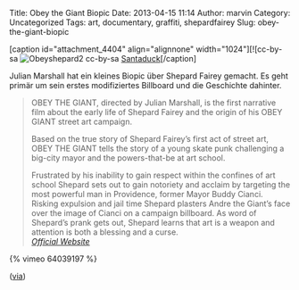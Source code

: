Title: Obey the Giant Biopic
Date: 2013-04-15 11:14
Author: marvin
Category: Uncategorized
Tags: art, documentary, graffiti, shepardfairey
Slug: obey-the-giant-biopic

[caption id="attachment\_4404" align="alignnone"
width="1024"][![cc-by-sa
![Obeyshepard2]({filename}/images/Obeyshepard2.jpg)
cc-by-sa
[Santaduck](https://en.wikipedia.org/wiki/File:Obeyshepard2.jpg)[/caption]

Julian Marshall hat ein kleines Biopic über Shepard Fairey gemacht. Es
geht primär um sein erstes modifiziertes Billboard und die Geschichte
dahinter.

> OBEY THE GIANT, directed by Julian Marshall, is the first narrative
> film about the early life of Shepard Fairey and the origin of his OBEY
> GIANT street art campaign.
>
> Based on the true story of Shepard Fairey’s first act of street art,
> OBEY THE GIANT tells the story of a young skate punk challenging a
> big-city mayor and the powers-that-be at art school.
>
> Frustrated by his inability to gain respect within the confines of art
> school Shepard sets out to gain notoriety and acclaim by targeting the
> most powerful man in Providence, former Mayor Buddy Cianci. Risking
> expulsion and jail time Shepard plasters Andre the Giant’s face over
> the image of Cianci on a campaign billboard. As word of Shepard’s
> prank gets out, Shepard learns that art is a weapon and attention is
> both a blessing and a curse.  
>  <cite>[Official Website](http://obeythegiantmovie.com/)</cite>

{% vimeo 64039197 %}

([via](http://blog.vandalog.com/2013/04/obey-the-giant-first-shepard-fairey-biopic-now-online/))

